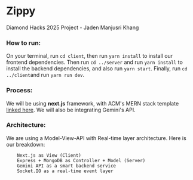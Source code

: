 # Zippy
Diamond Hacks 2025 Project - Jaden Manjusri Khang

### How to run:
On your terminal, run `cd client`, then run `yarn install` to install our frontend dependencies. Then run `cd ../server` and run `yarn install` to install the backend dependencies, and also run `yarn start`. Finally, run `cd ../client`and run `yarn run dev`.

### Process:
We will be using **next.js** framework, with ACM's MERN stack template [linked here](https://github.com/acmucsd-diamondhacks/mern-template). We will also be integrating Gemini's API.

### Architecture:
We are using a Model-View-API with Real-time layer architecture. Here is our breakdown:
```
	Next.js as View (Client)
	Express + MongoDB as Controller + Model (Server)
	Gemini API as a smart backend service
	Socket.IO as a real-time event layer
```
